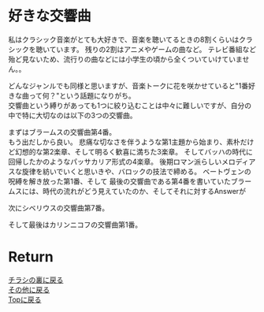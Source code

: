 # 好きな交響曲

私はクラシック音楽がとても大好きで、音楽を聴いてるときの8割くらいはクラシックを聴いています。
残りの2割はアニメやゲームの曲など。
テレビ番組など殆ど見ないため、流行りの曲などには小学生の頃から全くついていけていません。。<br>

どんなジャンルでも同様と思いますが、音楽トークに花を咲かせていると"1番好きな曲って何？"という話題になりがち。<br>
交響曲という縛りがあっても1つに絞り込むことは中々に難しいですが、自分の中で特に大切なのは以下の3つの交響曲。

まずはブラームスの交響曲第4番。<br>
もう出だしから良い。
悲痛な切なさを伴うような第1主題から始まり、素朴だけど幻想的な第2楽章、そして明るく歓喜に満ちた3楽章。
そしてバッハの時代に回帰したかのようなパッサカリア形式の4楽章。
後期ロマン派らしいメロディアスな旋律を紡いでいくと思いきや、バロックの技法で締める。
ベートヴェンの呪縛を解き放った第1番、そして
最後の交響曲である第4番を書いていたブラームスには、時代の流れがどう見えていたのか、そしてそれに対するAnswerが


次にシベリウスの交響曲第7番。

そして最後はカリンニコフの交響曲第1番。




# Return
[チラシの裏に戻る](./zakki.md)<br>
[その他に戻る](../others.md)<br>
[Topに戻る](https://motoyashinozaki.github.io/minidora/)